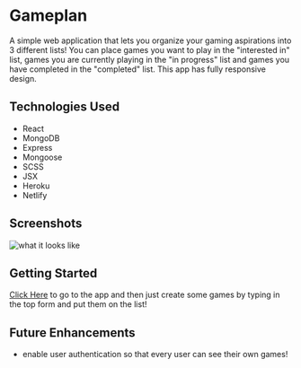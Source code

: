 # Gameplan
A simple web application that lets you organize your gaming aspirations into 3 different lists!  You can place games you want to play in the "interested in" list, games you are currently playing in the "in progress" list and games you have completed in the "completed" list.  This app has fully responsive design.

## Technologies Used 
- React
- MongoDB
- Express
- Mongoose 
- SCSS 
- JSX
- Heroku
- Netlify 

## Screenshots

![what it looks like](https://imgur.com/a/fYUz6Pr)

## Getting Started 

[Click Here](https://gameplanorganizer.netlify.app/) to go to the app and then just create some games by typing in the top form and put them on the list!

## Future Enhancements

- enable user authentication so that every user can see their own games!